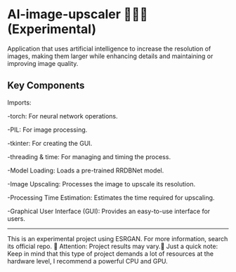 # AI-image-upscaler 👨‍💻🎨 (Experimental)
Application that uses artificial intelligence to increase the resolution of images, making them larger while enhancing details and maintaining or improving image quality.


Key Components
------------------
Imports:

-torch: For neural network operations.

-PIL: For image processing.

-tkinter: For creating the GUI.

-threading & time: For managing and timing the process.

-Model Loading:
Loads a pre-trained RRDBNet model.

-Image Upscaling:
Processes the image to upscale its resolution.

-Processing Time Estimation:
Estimates the time required for upscaling.

-Graphical User Interface (GUI):
Provides an easy-to-use interface for users.

------------------

This is an experimental project using ESRGAN. For more information, search its official repo.
🚧 Attention: Project results may vary.🚧
Just a quick note: Keep in mind that this type of project demands a lot of resources at the hardware level, I recommend a powerful CPU and GPU.
